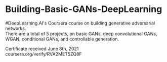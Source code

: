 # Building-Basic-GANs-DeepLearning  
#DeepLearning.AI's Coursera course on building generative adversarial networks.  
There are a total of 5 projects, on basic GANs, deep convolutional GANs, WGAN, conditional GANs, and controllable generation.  
  
Certificate received June 8th, 2021  
coursera.org/verify/RVA2MET5ZQ8F
